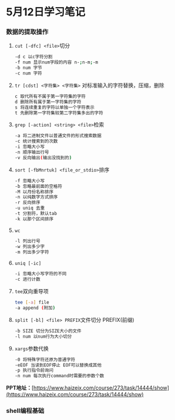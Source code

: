 # 5月12日学习笔记

### 数据的提取操作

1. `cut [-dfc] <file>`切分

   ```bash
   -d c 以c字符分割
   -f num 显示num字段的内容 n-;n-m;-m
   -b num 字节
   -c num 字符
   ```

2. `tr [cdst] <字符集> <字符集>`  对标准输入的字符替换，压缩，删除

   ```bash
   c 取代所有不属于第一字符集的字符
   d 删除所有属于第一字符集的字符
   s 将连续重复的字符以单独一个字符表示
   t 先删除第一字符集较第二字符集多出的字符
   ```

3. `grep [-action] <string> <file>`检索

   ```bash
   -a 将二进制文件以普通文件的形式搜索数据
   -c 统计搜索到的次数
   -i 忽略大小写
   -n 顺序输出行号
   -v 反向输出(输出没找到的)
   ```

4. `sort [-fbMnrtuk] <file_or_stdio>`排序

   ```bash
   -f 忽略大小写
   -b 忽略最前面的空格符
   -M 以月份名称排序
   -n 以纯数字方式排序
   -r 反向排序
   -u uniq 去重
   -t 分割符，默认tab
   -k 以那个区间排序
   ```

5. `wc`

   ```bash
   -l 列出行号
   -w 列出多少字
   -m 列出多少字符
   ```

6. `uniq [-ic]`

   ```bash
   -i 忽略大小写字符的不同
   -c 进行计数
   ```

7. `tee`双向重导项

   ```bash
   tee [-a] file
   -a append (附加)
   ```

8. `split [-bl] <file> PREFIX`文件切分 PREFIX(前缀)

   ```bash
   -b SIZE 切分为SIZE大小的文件
   -l num 以num行为大小切分
   ```

9. `xargs`参数代换

   ```bash
   -0 将特殊字符还原为普通字符
   -eEOF 当读到EOF停止 EOF可以替换成其他
   -p 执行指令前询问
   -n num 每次执行command时需要的参数个数
   ```

**PPT地址：**[https://www.haizeix.com/course/273/task/14444/show](https://www.haizeix.com/course/273/task/14444/show)

### shell编程基础




